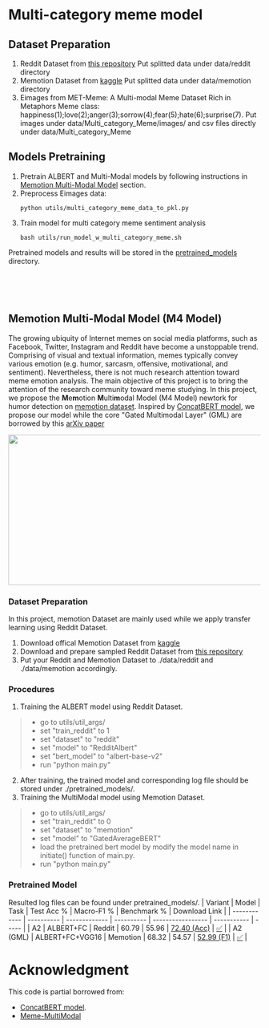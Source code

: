 # Multi-category meme model
## Dataset Preparation
1. Reddit Dataset from [this repository](https://github.com/orionw/RedditHumorDetection)
    Put splitted data under data/reddit directory
2. Memotion Dataset from [kaggle](https://www.kaggle.com/williamscott701/memotion-dataset-7k)
    Put splitted data under data/memotion directory
3. Eimages from MET-Meme: A Multi-modal Meme Dataset Rich in Metaphors
   Meme class:  happiness(1);love(2);anger(3);sorrow(4);fear(5);hate(6);surprise(7).
   Put images under data/Multi_category_Meme/images/ and csv files directly under data/Multi_category_Meme

## Models Pretraining
1. Pretrain ALBERT and Multi-Modal models by following instructions in [Memotion Multi-Modal Model](#memotion-multi-modal-model-m4-model) section.
2. Preprocess Eimages data:
    ```
    python utils/multi_category_meme_data_to_pkl.py
    ```
3. Train model for multi category meme sentiment analysis
    ```
    bash utils/run_model_w_multi_category_meme.sh
    ```
Pretrained models and results will be stored in the [pretrained_models](pretrained_models) directory.



<br/><br/><br/>
## Memotion Multi-Modal Model (M4 Model)
The growing ubiquity of Internet memes on social media platforms, such as Facebook, Twitter, Instagram and Reddit have become a unstoppable trend. Comprising of visual and textual information, memes typically convey various emotion (e.g. humor, sarcasm, offensive, motivational, and sentiment). Nevertheless, there is not much research attention toward meme emotion analysis. The main objective of this project is to bring the attention of the research community toward meme studying. In this project, we propose the **M**e**m**otion **M**ulti**m**odal Model (M4 Model) newtork for humor detection on [memotion dataset](https://arxiv.org/pdf/2008.03781.pdf). Inspired by [ConcatBERT model](https://github.com/IsaacRodgz/ConcatBERT), we propose our model while the core "Gated Multimodal Layer" (GML) are borrowed by this [arXiv paper](https://arxiv.org/pdf/1702.01992.pdf)

<p align="center">
  <img src="https://github.com/terenceylchow124/Meme-MultiModal/blob/main/Project.jpg" width="550" height="300">
</p>

### Dataset Preparation 
In this project, memotion Dataset are mainly used while we apply transfer learning using Reddit Dataset.
1. Download offical Memotion Dataset from [kaggle](https://www.kaggle.com/williamscott701/memotion-dataset-7k)
2. Download and prepare sampled Reddit Dataset from [this repository](https://github.com/orionw/RedditHumorDetection)
3. Put your Reddit and Memotion Dataset to ./data/reddit and ./data/memotion accordingly. 

### Procedures
1. Training the ALBERT model using Reddit Dataset.  
  > - go to utils/util_args/
  > - set "train_reddit" to 1
  > - set "dataset" to "reddit" 
  > - set "model" to "RedditAlbert"
  > - set "bert_model" to "albert-base-v2"
  > - run "python main.py"
2. After training, the trained model and corresponding log file should be stored under ./pretrained_models/.  
3. Training the MultiModal model using Memotion Dataset. 
  > - go to utils/util_args/  
  > - set "train_reddit" to 0 
  > - set "dataset" to "memotion"
  > - set "model" to "GatedAverageBERT"  
  > - load the pretrained bert model by modify the model name in initiate() function of main.py.
  > - run "python main.py"

### Pretrained Model 
Resulted log files can be found under pretrained_models/. 
| Variant      | Model      | Task          | Test Acc % | Macro-F1 %  | Benchmark % | Download Link |
| ------------ | ---------- | ------------- | ---------- | ----------------- | ----------- | ----- |
| A2           | ALBERT+FC  | Reddit        | 60.79      | 55.96             | [72.40 (Acc)](https://arxiv.org/pdf/1909.00252.pdf) | [:white_check_mark:](https://drive.google.com/file/d/16ArUFaJG6tfkyQEsq7unxg9u8nmni-q-/view?usp=sharing) |
| A2 (GML)     | ALBERT+FC+VGG16  | Memotion      | 68.32      | 54.57             | [52.99 (F1)](https://arxiv.org/pdf/2008.03781.pdf)  | [:white_check_mark:](https://drive.google.com/file/d/1ZF__AM2xoDfN941oa18kRGDTDWwULy_n/view?usp=sharing) |
 
# Acknowledgment
This code is partial borrowed from:
- [ConcatBERT model](https://github.com/IsaacRodgz/ConcatBERT).
- [Meme-MultiModal](https://github.com/terenceylchow124/Meme-MultiModal)





